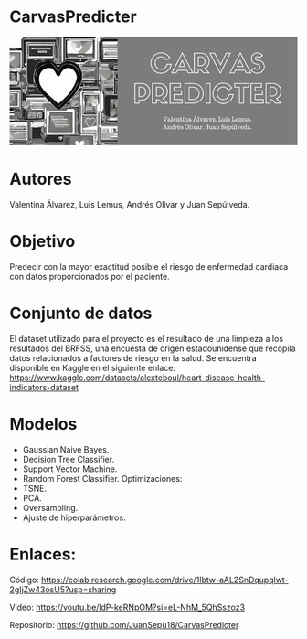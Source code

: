 # CarvasPredicter
<img src="banner_proyecto.png">

# Autores
Valentina Álvarez, Luis Lemus, Andrés Olivar y Juan Sepúlveda.

# Objetivo
Predecir con la mayor exactitud posible el riesgo de enfermedad cardiaca con datos proporcionados por el paciente.

# Conjunto de datos
El dataset utilizado para el proyecto es el resultado de una limpieza a los resultados del BRFSS, una encuesta de origen estadounidense que recopila datos relacionados a factores de riesgo en la salud.
Se encuentra disponible en Kaggle en el siguiente enlace: https://www.kaggle.com/datasets/alexteboul/heart-disease-health-indicators-dataset

# Modelos
- Gaussian Naive Bayes.
- Decision Tree Classifier.
- Support Vector Machine.
- Random Forest Classifier.
Optimizaciones:
- TSNE.
- PCA.
- Oversampling.
- Ajuste de hiperparámetros.

# Enlaces:
Código: https://colab.research.google.com/drive/1lbtw-aAL2SnDqupqlwt-2gIjZw43osU5?usp=sharing

Video: https://youtu.be/ldP-keRNpOM?si=eL-NhM_5QhSszoz3

Repositorio: https://github.com/JuanSepu18/CarvasPredicter
